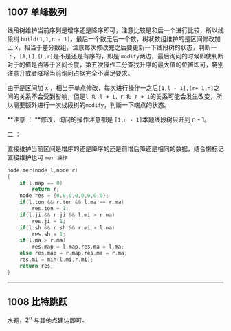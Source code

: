 ## 1007 单峰数列

线段树维护当前序列是增序还是降序即可，注意比较是和后一个进行比较，所以线段树 `build(1,1,n - 1)`，最后一个数无后一个数，树状数组维护的是区间修改加上 x，相当于差分数组，注意每次修改完之后要更新一下线段树的状态，判断一下，`[1,L],[L,r]`是不是还是有序的，即是 `modify`两边，最后询问的时候即使判断对于的值是否等于区间长度，第五次操作二分查找升序的最大值的位置即可，特别注意升或者降将当前询问占据完全不满足要求。

由于是区间加 x ，相当于单点修改，每次进行操作一之后``[1,l - 1],[r+ 1,n]``之间的关系不会受到影响，但是`l 和 l + 1，r 和 r + 1`的关系可能会发生改变，所以需要额外进行一次线段树的`modify`，判断一下端点的状态。

**注意 ： **修改，询问的操作注意都是 `[1,n - 1]`本题线段树只开到 n - 1。

二 ： 

直接维护当前区间是增序的还是降序的还是前增后降还是相同的数据，结合懒标记直接维护也可     `mer 操作`

```cpp
node mer(node l,node r)
{
	if(l.map == 0)
		return r;
	node res = {0,0,0,0,0,0,0,0};
	if(l.ton && r.ton && l.ma == r.ma)
		res.ton = 1;
	if(l.ji && r.ji && l.mi > r.ma)
		res.ji = 1;
	if(l.sh && r.sh && r.mi > l.ma)
		res.sh = 1;
	if(l.ma > r.ma)
		res.map = l.map,res.ma = l.ma;
	else res.map = r.map,res.ma = r.ma;
	res.mi = min(l.mi,r.mi);
	return res;
}
```



---

## 1008 比特跳跃

水题，$2^n$ 与其他点建边即可。
